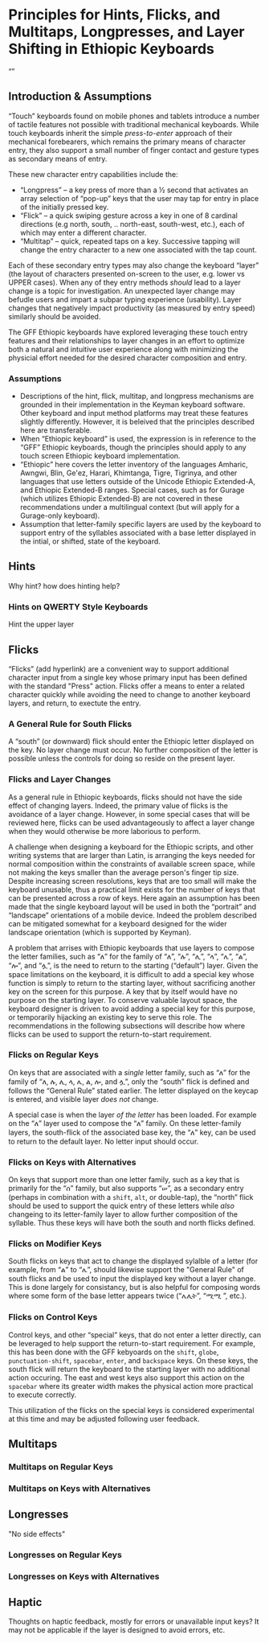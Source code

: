 # Principles for Hints, Flicks, and Multitaps, Longpresses, and Layer Shifting in Ethiopic Keyboards
“”

## Introduction &amp; Assumptions
“Touch” keyboards found on mobile phones and tablets introduce a number of tactile features not possible with
traditional mechanical keyboards.  While touch keyboards inherit the simple *press-to-enter* approach of
their mechanical forebearers, which remains the primary means of character entry, they also support a
small number of finger contact and gesture types as secondary means of entry.

These new character entry capabilities include the:
  * “Longpress” – a key press of more than a ½ second that activates an array selection of “pop-up”
    keys that the user may tap for entry in place of the initially pressed key.
  * “Flick” – a quick swiping gesture across a key in one of 8 cardinal directions (e.g north, south, ..
    north-east, south-west, etc.), each of which may enter a different character.
  * “Multitap” – quick, repeated taps on a key. Successive tapping will change the entry character
    to a new one associated with the tap count.

Each of these secondary entry types may also change the keyboard “layer” (the layout of characters presented
on-screen to the user, e.g. lower vs UPPER cases).  When any of they entry methods *should* lead to a
layer change is a topic for investigation. An unexpected layer change may befudle users and impart a
subpar typing experience (usability). Layer changes that negatively impact productivity (as measured by
entry speed) similarly should be avoided.

The GFF Ethiopic keyboards have explored leveraging these touch entry features and their relationships
to layer changes in an effort to optimize both a natural and intuitive user experience along with
minimizing the physicial effort needed for the desired character composition and entry.



### Assumptions
  * Descriptions of the hint, flick, multitap, and longpress mechanisms are grounded in their implementation
    in the Keyman keyboard software.  Other keyboard and input method platforms may treat these features
    slightly differently.  However, it is beleived that the principles described here are transferable.
  * When “Ethiopic keyboard” is used, the expression is in reference to the “GFF” Ethiopic keyboards, though the
principles should apply to any touch screen Ethiopic keyboard implementation.
  * “Ethiopic” here covers the letter inventory of the languages Amharic, Awngwi, Blin, Ge'ez, Harari, Khimtanga,
    Tigre, Tigrinya, and other languages that use letters outside of the Unicode Ethiopic Extended-A, and
    Ethiopic Extended-B ranges. Special cases, such as for Gurage (which utilizes Ethiopic Extended-B) are not
    covered in these recommendations under a multilingual context (but will apply for a Gurage-only keyboard).
  * Assumption that letter-family specific layers are used by the keyboard to support entry of the syllables
    associated with a base letter displayed in the intial, or shifted, state of the keyboard.

## Hints
Why hint?  how does hinting help?

### Hints on QWERTY Style Keyboards
Hint the upper layer

## Flicks
“Flicks” (add hyperlink) are a convenient way to support additional character input from a single key whose primary
input has been defined with the standard "Press" action. Flicks offer a means to enter a related character quickly
while avoiding the need to change to another keyboard layers, and return, to exectute the entry.

### A General Rule for South Flicks
A “south” (or downward) flick should enter the Ethiopic letter displayed on the key.  No layer change must  occur.
No further composition of the letter is possible unless the controls for doing so reside on the present layer.

### Flicks and Layer Changes
As a general rule in Ethiopic keyboards, flicks should not have the side effect of changing layers. Indeed, the primary value
of flicks is the avoidance of a layer change.  However, in some special cases that will be reviewed here, flicks can be used
advantageously to affect a layer change when they would otherwise be more laborious to perform.

A challenge when designing a keyboard for the Ethiopic scripts, and other writing systems that are larger than Latin, is 
arranging the keys needed for normal composition within the constraints of available screen space, while not making
the keys smaller than the average person's finger tip size. Despite increasing screen resolutions, keys that are too small
will make the keyboard unusable, thus a practical limit exists for the number of keys that can be presented across a row
of keys.  Here again an assumption has been made that the single keyboard layout will be used in both the “portrait”
and “landscape” orientations of a mobile device.  Indeed the problem described can be mitigated somewhat for a keyboard
designed for the wider landscape orientation (which is supported by Keyman).

A problem that arrises with Ethiopic keyboards that use layers to compose the letter families,
such as “ለ” for the family of “ለ”, “ሉ”, “ሊ”, “ላ”, “ሌ”, “ል”, “ሎ”, and “ሏ”, is the need to return to the starting (“default”)
layer. Given the space limitations on the keyboard, it is difficult to add a special key whose function is simply
to return to the starting layer, without sacrificing another key on the screen for this purpose. A key that by itself would
have no purpose on the starting layer. To conserve valuable layout space, the keyboard designer is driven to avoid adding
a special key for this purpose, or temporarily hijacking an existing key to serve this role. The recommendations in the 
following subsections will describe how where flicks can be used to support the return-to-start requirement.

### Flicks on Regular Keys
On keys that are associated with a *single* letter family, such as “ለ” for the family of “ለ, ሉ, ሊ, ላ, ሌ, ል, ሎ, and ሏ”, 
only the “south” flick is defined and follows the “General Rule” stated earlier.  The letter displayed on the keycap
is entered, and visible layer *does not* change.

A special case is when the layer *of the letter* has been loaded. For example on the “ለ” layer used to compose the
“ለ” family. On these letter-family layers, the south-flick of the associated base key, the “ለ” key, can be used to
return to the default layer. No letter input should occur.

### Flicks on Keys with Alternatives
On keys that support more than one letter family, such as a key that is primarily for the “ሰ” family, but also supports
“ሠ”, as a secondary entry (perhaps in combination with a `shift`, `alt`, or double-tap), the “north” flick should
be used to support the quick entry of these letters while *also* changeing to its letter-family layer to allow further
composition of the syllable.  Thus these keys will have both the south and north flicks defined.


### Flicks on Modifier Keys
South flicks on keys that act to change the displayed sylalble of a letter (for example, from “ል” to “ሌ”, should likewise
support the "General Rule" of south flicks and be used to input the displayed key without a layer change.  This
is done largely for consistancy, but is also helpful for composing words where some form of the base letter appears
twice (“ሌሊት”, “ሚሚ ”, etc.).


### Flicks on Control Keys
Control keys, and other “special” keys, that do not enter a letter directly, can be leveraged to help support the
return-to-start requirement. For example, this has been done with the GFF kebyoards on the `shift`, `globe`,
`punctuation-shift`, `spacebar`, `enter`, and `backspace` keys.  On these keys, the south flick will return the keyboard
to the starting layer with no additional action occuring.  The east and west keys also support this action on the
`spacebar` where its greater width makes the physical action more practical to execute correctly.

This utilization of the flicks on the special keys is considered experimental at this time and may be adjusted
following user feedback.


## Multitaps

### Multitaps on Regular Keys

### Multitaps on Keys with Alternatives

## Longresses
"No side effects"

### Longresses on Regular Keys

### Longresses on Keys with Alternatives

## Haptic
Thoughts on haptic feedback, mostly for errors or unavailable input keys?  It may not be applicable if the layer
is designed to avoid errors, etc.

